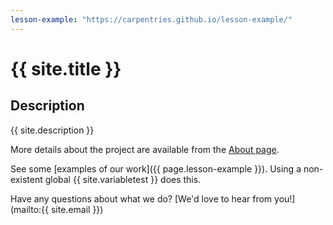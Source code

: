 ```yaml
---
lesson-example: "https://carpentries.github.io/lesson-example/"
---
```

# {{ site.title }}

## Description
{{ site.description }}

More details about the project are available from the [About page](about).

See some [examples of our work]({{ page.lesson-example }}).
Using a non-existent global {{ site.variabletest }} does this.

Have any questions about what we do? [We'd love to hear from you!](mailto:{{ site.email }})

